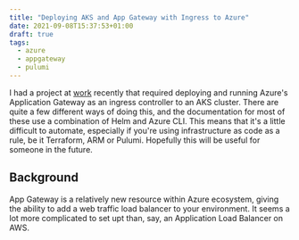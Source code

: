 ```yaml
---
title: "Deploying AKS and App Gateway with Ingress to Azure"
date: 2021-09-08T15:37:53+01:00
draft: true
tags:
  - azure
  - appgateway
  - pulumi
---
```


I had a project at [work](https://pulumi.com) recently that required deploying and running Azure's Application Gateway as an ingress controller to an AKS cluster. There are quite a few different ways of doing this, and the documentation for most of these use a combination of Helm and Azure CLI. This means that it's a little difficult to automate, especially if you're using infrastructure as code as a rule, be it Terraform, ARM or Pulumi. Hopefully this will be useful for someone in the future.

<!--more-->

## Background

App Gateway is a relatively new resource within Azure ecosystem, giving the ability to add a web traffic load balancer to your environment. It seems a lot more complicated to set upt than, say, an Application Load Balancer on AWS.
